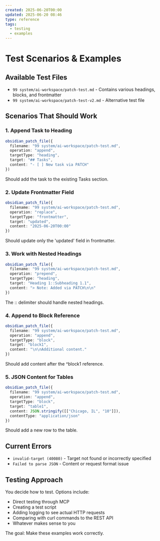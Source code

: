 ```yaml
---
created: 2025-06-20T00:00
updated: 2025-06-20 08:46
type: reference
tags:
  - testing
  - examples
---
```

# Test Scenarios & Examples

## Available Test Files
- `99 system/ai-workspace/patch-test.md` - Contains various headings, blocks, and frontmatter
- `99 system/ai-workspace/patch-test-v2.md` - Alternative test file

## Scenarios That Should Work

### 1. Append Task to Heading
```typescript
obsidian_patch_file({
  filename: "99 system/ai-workspace/patch-test.md",
  operation: "append",
  targetType: "heading",
  target: "## Tasks",
  content: "- [ ] New task via PATCH"
})
```
Should add the task to the existing Tasks section.

### 2. Update Frontmatter Field
```typescript
obsidian_patch_file({
  filename: "99 system/ai-workspace/patch-test.md",
  operation: "replace",
  targetType: "frontmatter",
  target: "updated",
  content: "2025-06-20T00:00"
})
```
Should update only the 'updated' field in frontmatter.

### 3. Work with Nested Headings
```typescript
obsidian_patch_file({
  filename: "99 system/ai-workspace/patch-test.md",
  operation: "prepend",
  targetType: "heading",
  target: "Heading 1::Subheading 1.1",
  content: "> Note: Added via PATCH\n\n"
})
```
The :: delimiter should handle nested headings.

### 4. Append to Block Reference
```typescript
obsidian_patch_file({
  filename: "99 system/ai-workspace/patch-test.md",
  operation: "append",
  targetType: "block",
  target: "block1",
  content: "\n\nAdditional content."
})
```
Should add content after the ^block1 reference.

### 5. JSON Content for Tables
```typescript
obsidian_patch_file({
  filename: "99 system/ai-workspace/patch-test.md",
  operation: "append",
  targetType: "block",
  target: "table1",
  content: JSON.stringify([["Chicago, IL", "10"]]),
  contentType: "application/json"
})
```
Should add a new row to the table.

## Current Errors
- `invalid-target (40080)` - Target not found or incorrectly specified
- `Failed to parse JSON` - Content or request format issue

## Testing Approach
You decide how to test. Options include:
- Direct testing through MCP
- Creating a test script
- Adding logging to see actual HTTP requests
- Comparing with curl commands to the REST API
- Whatever makes sense to you

The goal: Make these examples work correctly.